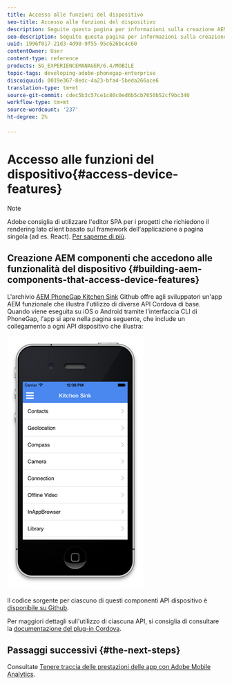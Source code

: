 ```yaml
---
title: Accesso alle funzioni del dispositivo
seo-title: Accesso alle funzioni del dispositivo
description: Seguite questa pagina per informazioni sulla creazione AEM componenti per accedere alle funzioni del dispositivo. L'archivio AEM PhoneGap Kitchen Sink Github offre agli sviluppatori un'app AEM funzionale che illustra l'utilizzo di diverse API Cordova di base.
seo-description: Seguite questa pagina per informazioni sulla creazione AEM componenti per accedere alle funzioni del dispositivo. L'archivio AEM PhoneGap Kitchen Sink Github offre agli sviluppatori un'app AEM funzionale che illustra l'utilizzo di diverse API Cordova di base.
uuid: 1996f017-21d3-4d90-9f55-95c626bc4c60
contentOwner: User
content-type: reference
products: SG_EXPERIENCEMANAGER/6.4/MOBILE
topic-tags: developing-adobe-phonegap-enterprise
discoiquuid: 0019e367-8edc-4a23-bfa4-5beda266ace6
translation-type: tm+mt
source-git-commit: cdec5b3c57ce1c80c0ed6b5cb7650b52cf9bc340
workflow-type: tm+mt
source-wordcount: '237'
ht-degree: 2%

---
```



# Accesso alle funzioni del dispositivo{#access-device-features}

>[!NOTE]
>
> Adobe consiglia di utilizzare l&#39;editor SPA per i progetti che richiedono il rendering lato client basato sul framework dell&#39;applicazione a pagina singola (ad es. React). [Per saperne di più](/help/sites-developing/spa-overview.md).

## Creazione AEM componenti che accedono alle funzionalità del dispositivo {#building-aem-components-that-access-device-features}

L&#39;archivio [AEM PhoneGap Kitchen Sink](https://github.com/blefebvre/aem-phonegap-kitchen-sink) Github offre agli sviluppatori un&#39;app AEM funzionale che illustra l&#39;utilizzo di diverse API Cordova di base. Quando viene eseguita su iOS o Android tramite l&#39;interfaccia CLI di PhoneGap, l&#39;app si apre nella pagina seguente, che include un collegamento a ogni API dispositivo che illustra:

![chlimage_1-107](assets/chlimage_1-107.png)

Il codice sorgente per ciascuno di questi componenti API dispositivo è [disponibile su Github](https://github.com/blefebvre/aem-phonegap-kitchen-sink/tree/master/content/src/main/content/jcr_root/apps/brucelefebvre/kitchen-sink/components).

Per maggiori dettagli sull&#39;utilizzo di ciascuna API, si consiglia di consultare la [documentazione del plug-in Cordova](https://docs.phonegap.com/en/4.0.0/cordova_plugins_pluginapis.md.html).

## Passaggi successivi {#the-next-steps}

Consultate [Tenere traccia delle prestazioni delle app con  Adobe Mobile Analytics](/help/mobile/phonegap-intro-to-app-analytics.md).
